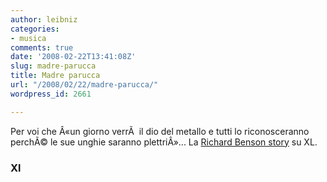 ```yaml
---
author: leibniz
categories:
- musica
comments: true
date: '2008-02-22T13:41:08Z'
slug: madre-parucca
title: Madre parucca
url: "/2008/02/22/madre-parucca/"
wordpress_id: 2661

---
```

Per voi che Â«un giorno verrÃ  il dio del metallo e tutti lo riconosceranno perchÃ© le sue unghie saranno plettriÂ»... La [Richard Benson story](http://xl.repubblica.it/dettaglio/65361?ref=rephpsp3) su XL.


### Xl
